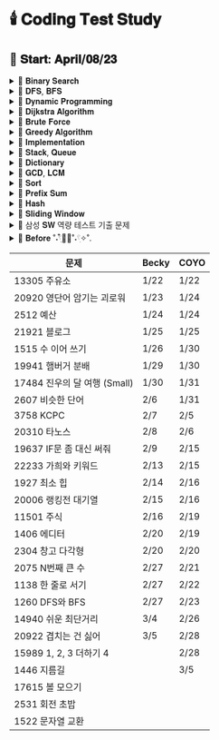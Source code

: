 # 🕯️ 𝐂𝐨𝐝𝐢𝐧𝐠 𝐓𝐞𝐬𝐭 𝐒𝐭𝐮𝐝𝐲

## 📅 𝐒𝐭𝐚𝐫𝐭: 𝐀𝐩𝐫𝐢𝐥/𝟎𝟖/𝟐𝟑

<details>
  <summary>📂 𝐁𝐢𝐧𝐚𝐫𝐲 𝐒𝐞𝐚𝐫𝐜𝐡 </summary>
  <br>

- [[BOJ]2805_나무 자르기](https://www.acmicpc.net/problem/2805)
- [[PRO]64062_징검다리 건너기](https://school.programmers.co.kr/learn/courses/30/lessons/64062)
- [[PRO]43238_입국 심사](https://school.programmers.co.kr/learn/courses/30/lessons/43238)
- [[PRO]142085_디펜스 게임](https://school.programmers.co.kr/learn/courses/30/lessons/142085)
- [[PRO]72412_순위 검색](https://school.programmers.co.kr/learn/courses/30/lessons/72412)
- [[BOJ]17266_어두운 굴다리](https://www.acmicpc.net/problem/17266)
- [[BOJ]2512_예산](https://www.acmicpc.net/problem/2512)
- [[BOJ]19637_IF문 좀 대신 써줘](https://www.acmicpc.net/problem/19637)
- [[BOJ]20922_겹치는 건 싫어](https://www.acmicpc.net/problem/20922)
- [[BOJ]15989_1, 2, 3 더하기 4](https://www.acmicpc.net/problem/15989)

</details>

<details>
  <summary>📂 𝐃𝐅𝐒, 𝐁𝐅𝐒 </summary>
  <br>

- [[PRO]43164여행경로](https://school.programmers.co.kr/learn/courses/30/lessons/43164)
- [[PRO]67259_경주로 건설](https://school.programmers.co.kr/learn/courses/30/lessons/67259)
- [[BOJ]17086_아기 상어 2](https://www.acmicpc.net/problem/17086)
- [[PRO]86971_전력망을 둘로 나누기](https://school.programmers.co.kr/learn/courses/30/lessons/86971)
- [[PRO]81302_거리두기 확인하기](https://school.programmers.co.kr/learn/courses/30/lessons/81302)
- [[PRO]154540_무인도 여행](https://school.programmers.co.kr/learn/courses/30/lessons/154540)
- [[PRO]159993_미로 탈출](https://school.programmers.co.kr/learn/courses/30/lessons/159993)
- [[PRO]169199_리코쳇 로봇](https://school.programmers.co.kr/learn/courses/30/lessons/169199)
- [[PRO]12952_N-Queen](https://school.programmers.co.kr/learn/courses/30/lessons/12952)
- [[BOJ]1926_그림](https://www.acmicpc.net/problem/1926)
- [[BOJ]10026_적록색약](https://www.acmicpc.net/problem/10026)
- [[BOJ]4179_불!](https://www.acmicpc.net/problem/4179)
- [[BOJ]6593_상범 빌딩](https://www.acmicpc.net/problem/6593)
- [[BOJ]1260_DFS와 BFS](https://www.acmicpc.net/problem/1260)
- [[BOJ]14940_쉬운 최단거리](https://www.acmicpc.net/problem/14940)

</details>

<details>
  <summary>📂 𝐃𝐲𝐧𝐚𝐦𝐢𝐜 𝐏𝐫𝐨𝐠𝐫𝐚𝐦𝐦𝐢𝐧𝐠 </summary>
  <br>

- [[PRO]12971_스티커 모으기 2](https://school.programmers.co.kr/learn/courses/30/lessons/12971)
- [[BOJ]9465_스티커](https://www.acmicpc.net/problem/9465)
- [[BOJ]11726_2 x n 타일링](https://www.acmicpc.net/problem/11726)
- [[BOJ]11727_2 x n 타일링 2](https://www.acmicpc.net/problem/11727)
- [[BOJ]2193_이친수](https://www.acmicpc.net/problem/2193)
- [[BOJ]15990_1, 2, 3 더하기 5](https://www.acmicpc.net/problem/15990)
- [[BOJ]11053_가장 긴 증가하는 부분 수열](https://www.acmicpc.net/problem/11053)
- [[BOJ]1912_연속합](https://www.acmicpc.net/problem/1912)
- [[BOJ]1699_제곱수의 합](https://www.acmicpc.net/problem/1699)
- [[BOJ]9655_돌 게임](https://www.acmicpc.net/problem/9655)
- [[BOJ]10844_쉬운 계단 수](https://www.acmicpc.net/problem/10844)
- [[PRO]12905_가장 큰 정사각형 찾기](https://school.programmers.co.kr/learn/courses/30/lessons/12905)
- [[BOJ]15486_퇴사 2](https://www.acmicpc.net/problem/15486)
- [[BOJ]1149_RGB거리](https://www.acmicpc.net/problem/1149)
- [[BOJ]9084_동전](https://www.acmicpc.net/problem/9084)
- [[BOJ]1446_지름길](https://www.acmicpc.net/problem/1446)

</details>

<details>
  <summary>📂 𝐃𝐢𝐣𝐤𝐬𝐭𝐫𝐚 𝐀𝐥𝐠𝐨𝐫𝐢𝐭𝐡𝐦 </summary>
  <br>

- [[PRO]72413_합승 택시 요금](https://school.programmers.co.kr/learn/courses/30/lessons/72413)
- [[PRO]12978_배달](https://school.programmers.co.kr/learn/courses/30/lessons/12978)

</details>

<details>
  <summary>📂 𝐁𝐫𝐮𝐭𝐞 𝐅𝐨𝐫𝐜𝐞 </summary>
  <br>

- [[BOJ]2003_수들의 합2](https://www.acmicpc.net/problem/2003)
- [[BOJ]7568_덩치](https://www.acmicpc.net/problem/7568)
- [[BOJ]3085_사탕 게임](https://www.acmicpc.net/problem/3085)
- [[BOJ]6064_카잉 달력](https://www.acmicpc.net/problem/6064)
- [[BOJ]10655_마라톤 1](https://www.acmicpc.net/problem/10655)
- [[BOJ]18429_근손실](https://www.acmicpc.net/problem/18429)
- [[PRO]12923_숫자 블록](https://school.programmers.co.kr/learn/courses/30/lessons/12923)
- [[BOJ]7568_덩치](https://www.acmicpc.net/problem/7568)
- [[BOJ]17484_진우의 달 여행 (Small)](https://www.acmicpc.net/problem/17484)
- [[BOJ]1515_수 이어 쓰기](https://www.acmicpc.net/problem/1515)
- [[BOJ]2304_창고 다각형](https://www.acmicpc.net/problem/2304)
- [[BOJ]2531_회전 초밥](https://www.acmicpc.net/problem/2531)

</details>

<details>
  <summary>📂 𝐆𝐫𝐞𝐞𝐝𝐲 𝐀𝐥𝐠𝐨𝐫𝐢𝐭𝐡𝐦 </summary>
  <br>

- [[BOJ]2785_체인](https://www.acmicpc.net/problem/2785)
- [[BOJ]13305_주유소](https://www.acmicpc.net/problem/13305)
- [[BOJ]19941_햄버거 분배](https://www.acmicpc.net/problem/19941)
- [[BOJ]20310_타노스](https://www.acmicpc.net/problem/20310)
- [[BOJ]11501_주식](https://www.acmicpc.net/problem/11501)
- [[BOJ]17615_볼 모으기](https://www.acmicpc.net/problem/17615)

</details>

<details>
  <summary>📂 𝐈𝐦𝐩𝐥𝐞𝐦𝐞𝐧𝐭𝐚𝐭𝐢𝐨𝐧 </summary>
  <br>

- [[BOJ]1316_ 단어 체커](https://www.acmicpc.net/problem/1316)
- [[BOJ]16967_배열 복원하기](https://www.acmicpc.net/problem/16967)
- [[BOJ]1205_등수 구하기](https://www.acmicpc.net/problem/1205)
- [[BOJ]1244_스위치 켜고 끄기](https://www.acmicpc.net/problem/1244)
- [[BOJ]1138_한 줄로 서기](https://www.acmicpc.net/problem/1138)
- [[PRO]68936_쿼드압축 후 개수 세기](https://school.programmers.co.kr/learn/courses/30/lessons/68936)
- [[PRO]68645_삼각 달팽이](https://school.programmers.co.kr/learn/courses/30/lessons/68645)
- [[PRO]131704_택배 상자](https://school.programmers.co.kr/learn/courses/30/lessons/131704)
- [[PRO]72411_메뉴 리뉴얼](https://school.programmers.co.kr/learn/courses/30/lessons/72411)
- [[PRO]140107_점 찍기](https://school.programmers.co.kr/learn/courses/30/lessons/140107)
- [[PRO]67257_수식 최대화](https://school.programmers.co.kr/learn/courses/30/lessons/67257)
- [[PRO]77485_행렬 테두리 회전하기](https://school.programmers.co.kr/learn/courses/30/lessons/77485)
- [[PRO]155651_호텔 대실](https://school.programmers.co.kr/learn/courses/30/lessons/155651)
- [[PRO]148653_마법의 엘리베이터](https://school.programmers.co.kr/learn/courses/30/lessons/148653)
- [[PRO]12946_하노이의 탑](https://school.programmers.co.kr/learn/courses/30/lessons/12946)
- [[PRO]152996_시소 짝꿍](https://school.programmers.co.kr/learn/courses/30/lessons/152996)
- [[PRO]131130_혼자 놀기의 달인](https://school.programmers.co.kr/learn/courses/30/lessons/131130)
- [[PRO]147354_테이블 해시 함수](https://school.programmers.co.kr/learn/courses/30/lessons/147354)
- [[PRO]42890_후보키](https://school.programmers.co.kr/learn/courses/30/lessons/42890)
- [[PRO]172927_광물 캐기](https://school.programmers.co.kr/learn/courses/30/lessons/172927)
- [[PRO]181187_두 원 사이의 정수 쌍](https://school.programmers.co.kr/learn/courses/30/lessons/181187)
- [[PRO]176962_과제 진행하기](https://school.programmers.co.kr/learn/courses/30/lessons/176962)
- [[PRO]150368_이모티콘 할인행사](https://school.programmers.co.kr/learn/courses/30/lessons/150368)
- [[PRO]160585_혼자서 하는 틱택토](https://school.programmers.co.kr/learn/courses/30/lessons/160585)
- [[BOJ]23971_ZOAC 4](https://www.acmicpc.net/problem/23971)
- [[BOJ]5073_삼각형과 세 변](https://www.acmicpc.net/problem/5073)
- [[BOJ]2292_벌집](https://www.acmicpc.net/problem/2292)
- [[BOJ]1157_단어 공부](https://www.acmicpc.net/problem/1157)
- [[BOJ]11723_집합](https://www.acmicpc.net/problem/11723)
- [[BOJ]10431_줄세우기](https://www.acmicpc.net/problem/10431)
- [[BOJ]8979_올림픽](https://www.acmicpc.net/problem/8979)
- [[BOJ]4659_비밀번호 발음하기](https://www.acmicpc.net/problem/4659)
- [[BOJ]25757_임스와 함께하는 미니게임](https://www.acmicpc.net/problem/25757)
- [[BOJ]20125_쿠키의 신체 측정](https://www.acmicpc.net/problem/20125)
- [[BOJ]1205_등수 구하기](https://www.acmicpc.net/problem/1205)
- [[BOJ]1244_스위치 켜고 끄기](https://www.acmicpc.net/problem/1244)
- [[BOJ]9017_크로스 컨트리](https://www.acmicpc.net/problem/9017)
- [[BOJ]2607_비슷한 단어](https://www.acmicpc.net/problem/2607)
- [[BOJ]20006_랭킹전 대기열](https://www.acmicpc.net/problem/20006)
- [[BOJ]1138_한 줄로 서기](https://www.acmicpc.net/problem/1138)

</details>

<details>
  <summary>📂 𝐒𝐭𝐚𝐜𝐤, 𝐐𝐮𝐞𝐮𝐞 </summary>
  <br>

- [[BOJ]1935_후위 표기식2](https://www.acmicpc.net/problem/1935)
- [[PRO]42586_기능개발](https://school.programmers.co.kr/learn/courses/30/lessons/42586)
- [[BOJ]2164_카드2](https://www.acmicpc.net/problem/2164)
- [[BOJ]1927_최소 힙](https://www.acmicpc.net/problem/1927)
- [[BOJ]1406_에디터](https://www.acmicpc.net/problem/1406)

</details>

<details>
  <summary>📂 𝐃𝐢𝐜𝐭𝐢𝐨𝐧𝐚𝐫𝐲 </summary>
  <br>

- [[PRO]132265_롤케이크 자르기](https://school.programmers.co.kr/learn/courses/30/lessons/132265)

</details>

<details>
  <summary>📂 𝐆𝐂𝐃, 𝐋𝐂𝐌 </summary>
  <br>

- [[PRO]135807_숫자 카드 나누기](https://school.programmers.co.kr/learn/courses/30/lessons/135807)

</details>

<details>
  <summary>📂 𝐒𝐨𝐫𝐭 </summary>
  <br>

- [[PRO]181188_요격 시스템](https://school.programmers.co.kr/learn/courses/30/lessons/181188)
- [[BOJ]20920_영단어 암기는 괴로워](https://www.acmicpc.net/problem/20920)
- [[BOJ]3758_KCPC](https://www.acmicpc.net/problem/3758)
- [[BOJ]2075_N번째로 큰 수](https://www.acmicpc.net/problem/2075)

</details>

<details>
  <summary>📂 𝐏𝐫𝐞𝐟𝐢𝐱 𝐒𝐮𝐦 </summary>
  <br>

- [[BOJ]21921_블로그](https://www.acmicpc.net/problem/21921)

</details>

<details>
  <summary>📂 𝐇𝐚𝐬𝐡 </summary>
  <br>

- [[BOJ]22233_가희와 키워드](https://www.acmicpc.net/problem/22233)

</details>

<details>
  <summary>📂 𝐒𝐥𝐢𝐝𝐢𝐧𝐠 𝐖𝐢𝐧𝐝𝐨𝐰 </summary>
  <br>

- [[BOJ]1522_문자열 교환](https://www.acmicpc.net/problem/1522)

</details>

<details>
  <summary>📂 삼성 𝐒𝐖 역량 테스트 기출 문제 </summary>
  <br>

💙 문제집 링크: https://www.acmicpc.net/workbook/view/1152

- [[BOJ]14888_연산자 끼워넣기](https://www.acmicpc.net/problem/14888)
- [[BOJ]14889_스타트와 링크](https://www.acmicpc.net/problem/14889)
- [[BOJ]15686_치킨배달](https://www.acmicpc.net/problem/15686)
- [[BOJ]20055_컨베이어 벨트 위의 로봇](https://www.acmicpc.net/problem/20055)
- [[BOJ]21608_상어 초등학교](https://www.acmicpc.net/problem/21608)
- [[BOJ]21610_마법사 상어와 비바라기](https://www.acmicpc.net/problem/21610)
- [[BOJ]3190_뱀](https://www.acmicpc.net/problem/3190)

</details>

<details>
  <summary> 📁 𝐁𝐞𝐟𝐨𝐫𝐞 ˚˖𓍢ִִ໋🌊🦈˚˖𓍢ִ✧˚. </summary>
  <br>




</details>

| 문제                      | Becky | COYO |
|-------------------------|-------|------|
| 13305	 주유소              | 1/22  | 1/22 |
| 20920	 영단어 암기는 괴로워      | 1/23  | 1/24 |
| 2512	 예산                | 1/24  | 1/24 |
| 21921	 블로그              | 1/25  | 1/25 |
| 1515	 수 이어 쓰기           | 1/26  | 1/30 |
| 19941	 햄버거 분배           | 1/29  | 1/30 |
| 17484	 진우의 달 여행 (Small) | 1/30  | 1/31 |
| 2607	 비슷한 단어            | 2/6   | 1/31 |
| 3758	 KCPC              | 2/7   | 2/5  |
| 20310	 타노스              | 2/8   | 2/6  |
| 19637	 IF문 좀 대신 써줘      | 2/9   | 2/15 |
| 22233	 가희와 키워드          | 2/13  | 2/15 |
| 1927	 최소 힙              | 2/14  | 2/16 |
| 20006	 랭킹전 대기열          | 2/15  | 2/16 |
| 11501	 주식               | 2/16  | 2/19 |
| 1406	 에디터               | 2/20  | 2/19 |
| 2304	 창고 다각형            | 2/20  | 2/20 |
| 2075	 N번째 큰 수           | 2/27  | 2/21 |
| 1138	 한 줄로 서기           | 2/27  | 2/22 |
| 1260	 DFS와 BFS          | 2/27  | 2/23 |
| 14940	 쉬운 최단거리          | 3/4   | 2/26 |
| 20922	 겹치는 건 싫어         | 3/5   | 2/28 |
| 15989	 1, 2, 3 더하기 4    |       | 2/28 |
| 1446	 지름길               |       | 3/5  |
| 17615	 볼 모으기            |       |      |
| 2531	 회전 초밥             |       |      |
| 1522	 문자열 교환            |       |      |
